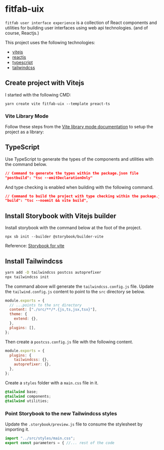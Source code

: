 # fitfab-uix

`fitfab user interface experience` is a collection of React components and utilities for building user interfaces using web api technologies. (and of course, Reactjs.)

This project uses the following technologies:

- [vitejs](https://vitejs.dev/)
- [reactjs](https://reactjs.org/)
- [typescript](https://www.typescriptlang.org/)
- [tailwindcss](https://tailwindcss.com/)

## Create project with Vitejs

I started with the following CMD:

`yarn create vite fitfab-uix --template preact-ts`

### Vite Library Mode

Follow these steps from the [Vite library mode documentation](https://vitejs.dev/guide/build.html#library-mode) to setup the project as a library:

## TypeScript

Use TypeScript to generate the types of the components and utilities with the command below.

```json
// Command to generate the types within the package.json file
"postbuild": "tsc --emitDeclarationOnly"
```

And type checking is enabled when building with the following command.

```json
// Command to build the project with type checking within the package.json file
"build": "tsc --noemit && vite build",
```

## Install Storybook with Vitejs builder

Install storybook with the command below at the foot of the project.

`npx sb init --builder @storybook/builder-vite`

Reference: [Storybook for vite](https://storybook.js.org/blog/storybook-for-vite/)

## Install Tailwindcss

```bash
yarn add -D tailwindcss postcss autoprefixer
npx tailwindcss init
```

The command above will generate the `tailwindcss.config.js` file. Update the `tailwind.config.js` content to point to the `src` directory se below.

```js
module.exports = {
  // ...points to the src directory
  content: ["./src/**/*.{js,ts,jsx,tsx}"],
  theme: {
    extend: {},
  },
  plugins: [],
};
```

Then create a `postcss.config.js` file with the following content.

```js
module.exports = {
  plugins: {
    tailwindcss: {},
    autoprefixer: {},
  },
};
```

Create a `styles` folder with a `main.css` file in it.

```css
@tailwind base;
@tailwind components;
@tailwind utilities;
```

### Point Storybook to the new Tailwindcss styles

Update the `.storybook/preview.js` file to consume the stylesheet by importing it.

```js
import "../src/styles/main.css";
export const parameters = { //... rest of the code
```
